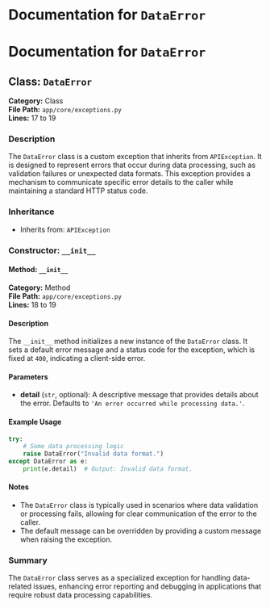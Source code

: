 # Documentation for `DataError`

# Documentation for `DataError`

## Class: `DataError`

**Category:** Class  
**File Path:** `app/core/exceptions.py`  
**Lines:** 17 to 19  

### Description
The `DataError` class is a custom exception that inherits from `APIException`. It is designed to represent errors that occur during data processing, such as validation failures or unexpected data formats. This exception provides a mechanism to communicate specific error details to the caller while maintaining a standard HTTP status code.

### Inheritance
- Inherits from: `APIException`

### Constructor: `__init__`

#### Method: `__init__`

**Category:** Method  
**File Path:** `app/core/exceptions.py`  
**Lines:** 18 to 19  

#### Description
The `__init__` method initializes a new instance of the `DataError` class. It sets a default error message and a status code for the exception, which is fixed at `400`, indicating a client-side error.

#### Parameters
- **detail** (`str`, optional): A descriptive message that provides details about the error. Defaults to `'An error occurred while processing data.'`.

#### Example Usage
```python
try:
    # Some data processing logic
    raise DataError("Invalid data format.")
except DataError as e:
    print(e.detail)  # Output: Invalid data format.
```

#### Notes
- The `DataError` class is typically used in scenarios where data validation or processing fails, allowing for clear communication of the error to the caller.
- The default message can be overridden by providing a custom message when raising the exception.

### Summary
The `DataError` class serves as a specialized exception for handling data-related issues, enhancing error reporting and debugging in applications that require robust data processing capabilities.